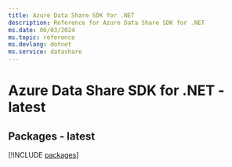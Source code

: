 ```yaml
---
title: Azure Data Share SDK for .NET
description: Reference for Azure Data Share SDK for .NET
ms.date: 06/03/2024
ms.topic: reference
ms.devlang: dotnet
ms.service: datashare
---
```

# Azure Data Share SDK for .NET - latest
## Packages - latest
[!INCLUDE [packages](data-share-index.md)]
